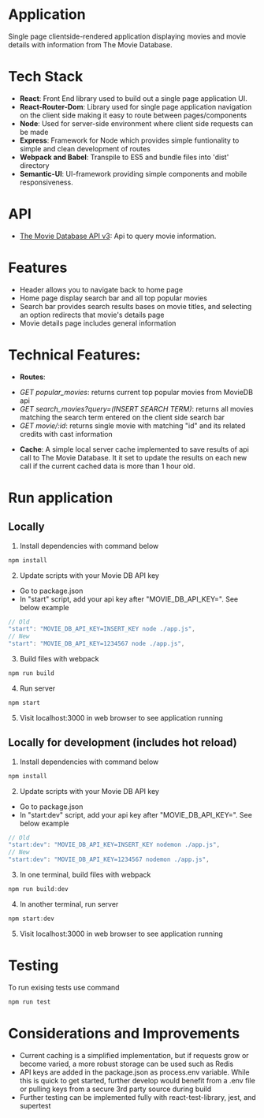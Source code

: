 # Application
Single page clientside-rendered application displaying movies and movie details with information from The Movie Database.

# Tech Stack
- **React**: 
Front End library used to build out a single page application UI.
- **React-Router-Dom**: 
Library used for single page application navigation on the client side making it easy to route between pages/components
- **Node**:
Used for server-side environment where client side requests can be made
- **Express**:
Framework for Node which provides simple funtionality to simple and clean development of routes
- **Webpack and Babel**:
Transpile to ES5 and bundle files into 'dist' directory
- **Semantic-UI**:
UI-framework providing simple components and mobile responsiveness.

# API
- [The Movie Database API v3](https://developers.themoviedb.org/3/getting-started/introduction): Api to query movie information.
# Features
- Header allows you to navigate back to home page
- Home page display search bar and all top popular movies
- Search bar provides search results bases on movie titles, and selecting an option redirects that movie's details page
- Movie details page includes general information

# Technical Features:
- **Routes**:
* *GET popular_movies*: returns current top popular movies from MovieDB api
* *GET search_movies?query=(INSERT SEARCH TERM)*: returns all movies matching the search term entered on the client side search bar
* *GET movie/:id*: returns single movie with matching "id" and its related credits with cast information

- **Cache**:
A simple local server cache implemented to save results of api call to The Movie Database. It it set to update the results on each new call if the current cached data is more than 1 hour old.

# Run application
## Locally

1) Install dependencies with command below
```js
npm install
```

2) Update scripts with your Movie DB API key
- Go to package.json
- In "start" script, add your api key after "MOVIE_DB_API_KEY=". See below example
```js
// Old
"start": "MOVIE_DB_API_KEY=INSERT_KEY node ./app.js",
// New
"start": "MOVIE_DB_API_KEY=1234567 node ./app.js",
```

3) Build files with webpack
```js
npm run build
```

4) Run server
```js
npm start
```

5) Visit localhost:3000 in web browser to see application running

## Locally for development (includes hot reload)
1) Install dependencies with command below
```js
npm install
```

2) Update scripts with your Movie DB API key
- Go to package.json
- In "start:dev" script, add your api key after "MOVIE_DB_API_KEY=". See below example
```js
// Old
"start:dev": "MOVIE_DB_API_KEY=INSERT_KEY nodemon ./app.js",
// New
"start:dev": "MOVIE_DB_API_KEY=1234567 nodemon ./app.js",
```

3) In one terminal, build files with webpack
```js
npm run build:dev
```

4) In another terminal, run server
```js
npm start:dev
```

5) Visit localhost:3000 in web browser to see application running

# Testing
To run exising tests use command
```js
npm run test
```

# Considerations and Improvements
- Current caching is a simplified implementation, but if requests grow or become varied, a more robust storage can be used such as Redis
- API keys are added in the package.json as process.env variable. While this is quick to get started, further develop would benefit from a .env file or pulling keys from a secure 3rd party source during build
- Further testing can be implemented fully with react-test-library, jest, and supertest
